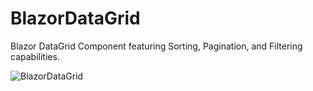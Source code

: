 # BlazorDataGrid
Blazor DataGrid Component featuring Sorting, Pagination, and Filtering capabilities.

![BlazorDataGrid](https://github.com/farhadm-dev/BlazorDataGrid/assets/170627616/8a50bae4-b9b8-4612-98ce-ca4ae795a31d)
